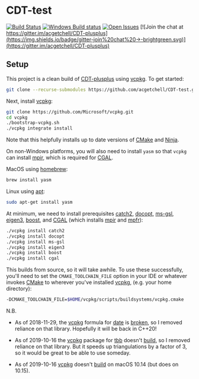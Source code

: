 # CDT-test
[![Build Status](https://img.shields.io/travis/com/acgetchell/CDT-test.svg?label=Linux/MacOS)](https://travis-ci.com/acgetchell/CDT-test)
[![Windows Build status](https://img.shields.io/appveyor/ci/acgetchell/cdt-test.svg?label=Windows)](https://ci.appveyor.com/project/acgetchell/cdt-test)
[![Open Issues](https://img.shields.io/github/issues-raw/acgetchell/CDT-test.svg)](https://github.com/acgetchell/CDT-test/issues)
 [![Join the chat at https://gitter.im/acgetchell/CDT-plusplus](https://img.shields.io/badge/gitter-join%20chat%20→-brightgreen.svg)](https://gitter.im/acgetchell/CDT-plusplus)

## Setup

This project is a clean build of [CDT-plusplus] using [vcpkg]. To get started:

```bash
git clone --recurse-submodules https://github.com/acgetchell/CDT-test.git
```

Next, install [vcpkg]:

```bash
git clone https://github.com/Microsoft/vcpkg.git
cd vcpkg
./bootstrap-vcpkg.sh
./vcpkg integrate install

```

Note that this helpfully installs up to date versions of [CMake] and [Ninja].

On non-Windows platforms, you will also need to install `yasm` so that `vcpkg` can install [mpir],
which is required for [CGAL].

MacOS using [homebrew]:

```bash
brew install yasm
```
Linux using [apt]:
```bash
sudo apt-get install yasm
```

At minimum, we need to install prerequisites [catch2], [docopt], [ms-gsl], [eigen3],
[boost], and [CGAL] (which installs [mpir] and [mpfr]):

```bash
./vcpkg install catch2
./vcpkg install docopt
./vcpkg install ms-gsl
./vcpkg install eigen3
./vcpkg install boost
./vcpkg install cgal

```

This builds from source, so it will take awhile. To use these successfully, you'll need to set the
`CMAKE_TOOLCHAIN_FILE` option in your IDE or whatever invokes [CMake] to wherever you've installed
[vcpkg], (e.g. your home directory):

```bash
-DCMAKE_TOOLCHAIN_FILE=$HOME/vcpkg/scripts/buildsystems/vcpkg.cmake
```

N.B.

- As of 2018-11-29, the [vcpkg] formula for [date] is [broken][1], so I removed reliance on that library.
Hopefully it will be back in C++20!

- As of 2019-10-16 the [vcpkg] package for [tbb] doesn't [build][2], so I removed reliance on that library.
But it speeds up triangulations by a factor of 3, so it would be great to be able to use someday.

- As of 2019-10-16 [vcpkg] doesn't [build][3] on macOS 10.14 (but does on 10.15).

[CDT-plusplus]:https://github.com/acgetchell/CDT-plusplus
[vcpkg]:https://github.com/Microsoft/vcpkg
[CMake]:https:://cmake.org
[Ninja]:https://ninja-build.org
[homebrew]: https://brew.sh
[CGAL]: https://www.cgal.org/
[date]: https://github.com/HowardHinnant/date
[eigen3]: https://eigen.tuxfamily.org/dox/
[CLion]: https://www.jetbrains.com/clion/
[boost]: https://www.boost.org/
[1]: https://github.com/Microsoft/vcpkg/issues/4864
[catch2]: https://github.com/catchorg/Catch2
[mpir]: http://mpir.org/
[mpfr]: https://www.mpfr.org/
[apt]: https://wiki.debian.org/Apt
[tbb]: https://github.com/intel/tbb
[2]: https://github.com/microsoft/vcpkg/issues/8626
[3]: https://github.com/microsoft/vcpkg/issues/8627
[docopt]: https://github.com/docopt/docopt.cpp
[ms-gsl]: https://github.com/microsoft/GSL